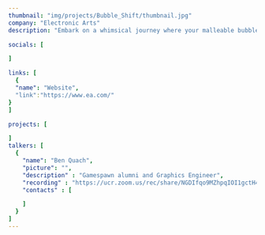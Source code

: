```yaml
---
thumbnail: "img/projects/Bubble_Shift/thumbnail.jpg"
company: "Electronic Arts"
description: "Embark on a whimsical journey where your malleable bubble gum avatar masters the art of transformation, morphing into various forms to navigate a world where the environment itself guides your path. Discover the enchanting mechanics of shape-shifting as you adapt to the ever-changing landscapes, turning each twist and turn into an adventure that tests the limits of your bubble-gummed ingenuity."

socials: [

]

links: [
  {
  "name": "Website",
  "link":"https://www.ea.com/"
}
]

projects: [

]
talkers: [
  {
    "name": "Ben Quach",
    "picture": "",
    "description" : "Gamespawn alumni and Graphics Engineer",
    "recording" : "https://ucr.zoom.us/rec/share/NGDIfqo9MZhpqIOI1gctH4Uaiz9HDIPKncwmk0VwzoWSg4IdNb80eo8PTLF-hBRO.A5ktpvaH51j-HC5b ",
    "contacts" : [

    ]
  }
]
---
```

